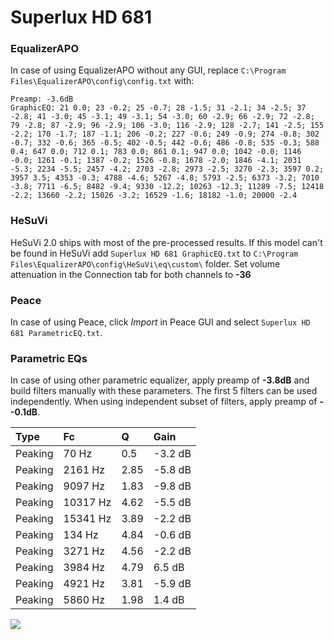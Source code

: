 # Superlux HD 681

### EqualizerAPO
In case of using EqualizerAPO without any GUI, replace `C:\Program Files\EqualizerAPO\config\config.txt`
with:
```
Preamp: -3.6dB
GraphicEQ: 21 0.0; 23 -0.2; 25 -0.7; 28 -1.5; 31 -2.1; 34 -2.5; 37 -2.8; 41 -3.0; 45 -3.1; 49 -3.1; 54 -3.0; 60 -2.9; 66 -2.9; 72 -2.8; 79 -2.8; 87 -2.9; 96 -2.9; 106 -3.0; 116 -2.9; 128 -2.7; 141 -2.5; 155 -2.2; 170 -1.7; 187 -1.1; 206 -0.2; 227 -0.6; 249 -0.9; 274 -0.8; 302 -0.7; 332 -0.6; 365 -0.5; 402 -0.5; 442 -0.6; 486 -0.8; 535 -0.3; 588 0.4; 647 0.0; 712 0.1; 783 0.0; 861 0.1; 947 0.0; 1042 -0.0; 1146 -0.0; 1261 -0.1; 1387 -0.2; 1526 -0.8; 1678 -2.0; 1846 -4.1; 2031 -5.3; 2234 -5.5; 2457 -4.2; 2703 -2.8; 2973 -2.5; 3270 -2.3; 3597 0.2; 3957 3.5; 4353 -0.3; 4788 -4.6; 5267 -4.8; 5793 -2.5; 6373 -3.2; 7010 -3.8; 7711 -6.5; 8482 -9.4; 9330 -12.2; 10263 -12.3; 11289 -7.5; 12418 -2.2; 13660 -2.2; 15026 -3.2; 16529 -1.6; 18182 -1.0; 20000 -2.4
```

### HeSuVi
HeSuVi 2.0 ships with most of the pre-processed results. If this model can't be found in HeSuVi add
`Superlux HD 681 GraphicEQ.txt` to `C:\Program Files\EqualizerAPO\config\HeSuVi\eq\custom\` folder.
Set volume attenuation in the Connection tab for both channels to **-36**

### Peace
In case of using Peace, click *Import* in Peace GUI and select `Superlux HD 681 ParametricEQ.txt`.

### Parametric EQs
In case of using other parametric equalizer, apply preamp of **-3.8dB** and build filters manually
with these parameters. The first 5 filters can be used independently.
When using independent subset of filters, apply preamp of **--0.1dB**.

| Type    | Fc       |    Q | Gain    |
|:--------|:---------|:-----|:--------|
| Peaking | 70 Hz    | 0.5  | -3.2 dB |
| Peaking | 2161 Hz  | 2.85 | -5.8 dB |
| Peaking | 9097 Hz  | 1.83 | -9.8 dB |
| Peaking | 10317 Hz | 4.62 | -5.5 dB |
| Peaking | 15341 Hz | 3.89 | -2.2 dB |
| Peaking | 134 Hz   | 4.84 | -0.6 dB |
| Peaking | 3271 Hz  | 4.56 | -2.2 dB |
| Peaking | 3984 Hz  | 4.79 | 6.5 dB  |
| Peaking | 4921 Hz  | 3.81 | -5.9 dB |
| Peaking | 5860 Hz  | 1.98 | 1.4 dB  |

![](https://raw.githubusercontent.com/jaakkopasanen/AutoEq/master/results/rtings/rtings/Superlux%20HD%20681/Superlux%20HD%20681.png)